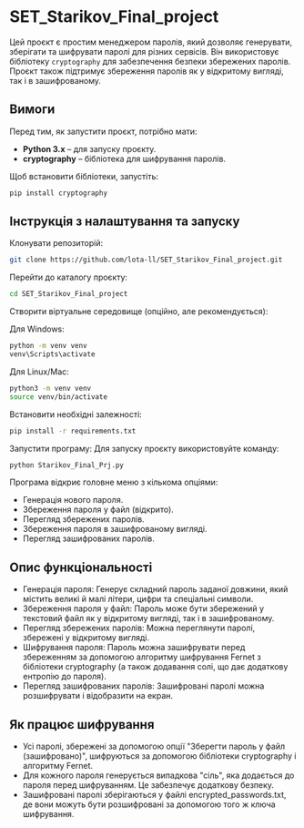 # SET_Starikov_Final_project

Цей проєкт є простим менеджером паролів, який дозволяє генерувати, зберігати та шифрувати паролі для різних сервісів. Він використовує бібліотеку `cryptography` для забезпечення безпеки збережених паролів. Проєкт також підтримує збереження паролів як у відкритому вигляді, так і в зашифрованому.

## Вимоги

Перед тим, як запустити проєкт, потрібно мати:

- **Python 3.x** – для запуску проєкту.
- **cryptography** – бібліотека для шифрування паролів.

Щоб встановити бібліотеки, запустіть:
```bash
pip install cryptography
```
## Інструкція з налаштування та запуску
Клонувати репозиторій:
```bash
git clone https://github.com/lota-ll/SET_Starikov_Final_project.git
```
Перейти до каталогу проєкту:
```bash
cd SET_Starikov_Final_project
```
Створити віртуальне середовище (опційно, але рекомендується):

Для Windows:
```bash
python -m venv venv
venv\Scripts\activate
```
Для Linux/Mac:
```bash
python3 -m venv venv
source venv/bin/activate
```
Встановити необхідні залежності:
```bash
pip install -r requirements.txt
```
Запустити програму: 
Для запуску проєкту використовуйте команду:
```bash
python Starikov_Final_Prj.py
```
Програма відкриє головне меню з кількома опціями:

* Генерація нового пароля.
* Збереження пароля у файл (відкрито).
* Перегляд збережених паролів.
* Збереження пароля в зашифрованому вигляді.
* Перегляд зашифрованих паролів.

## Опис функціональності

* Генерація пароля: Генерує складний пароль заданої довжини, який містить великі й малі літери, цифри та спеціальні символи.
* Збереження пароля у файл: Пароль може бути збережений у текстовий файл як у відкритому вигляді, так і в зашифрованому.
* Перегляд збережених паролів: Можна переглянути паролі, збережені у відкритому вигляді.
* Шифрування пароля: Пароль можна зашифрувати перед збереженням за допомогою алгоритму шифрування Fernet з бібліотеки cryptography (а також додавання солі, що дає додаткову ентропію до пароля).
* Перегляд зашифрованих паролів: Зашифровані паролі можна розшифрувати і відобразити на екран.

## Як працює шифрування
* Усі паролі, збережені за допомогою опції "Зберегти пароль у файл (зашифровано)", шифруються за допомогою бібліотеки cryptography і алгоритму Fernet.
* Для кожного пароля генерується випадкова "сіль", яка додається до пароля перед шифруванням. Це забезпечує додаткову безпеку.
* Зашифровані паролі зберігаються у файлі encrypted_passwords.txt, де вони можуть бути розшифровані за допомогою того ж ключа шифрування.
